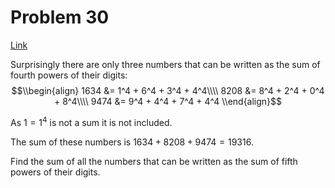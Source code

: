# Problem 30

[Link](https://projecteuler.net/problem=30)

Surprisingly there are only three numbers that can be written as the sum of fourth powers of their digits: $$\\begin{align} 1634 &= 1^4 + 6^4 + 3^4 + 4^4\\\\ 8208 &= 8^4 + 2^4 + 0^4 + 8^4\\\\ 9474 &= 9^4 + 4^4 + 7^4 + 4^4 \\end{align}$$ 

As $1 = 1^4$ is not a sum it is not included.

The sum of these numbers is $1634 + 8208 + 9474 = 19316$.

Find the sum of all the numbers that can be written as the sum of fifth powers of their digits.